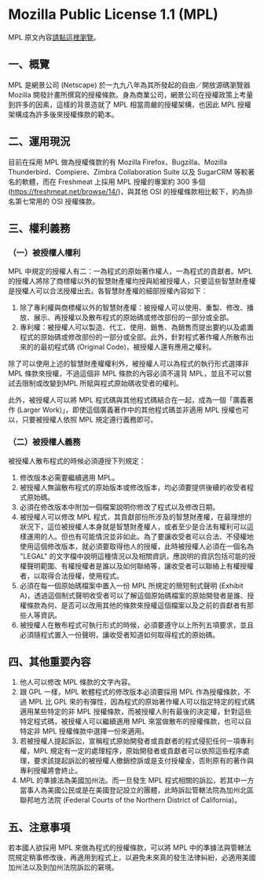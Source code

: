 # Mozilla Public License 1.1 (MPL)

MPL 原文內容[請點這裡瀏覽](https://www.opensource.org/licenses/mozilla1.1.php)。

## 一、概覽

MPL 是網景公司 (Netscape) 於一九九八年為其所發起的自由／開放源碼瀏覽器 Mozilla 開發計畫所撰寫的授權條款。身為商業公司，網景公司在授權政策上考量到許多的因素，這樣的背景造就了 MPL 相當周嚴的授權架構，也因此 MPL 授權架構成為許多後來授權條款的範本。

## 二、運用現況

目前在採用 MPL 做為授權條款的有 Mozilla Firefox、Bugzilla、Mozilla Thunderbird、Compiere、Zimbra Collaboration Suite 以及 SugarCRM 等較著名的軟體，而在 Freshmeat 上採用 MPL 授權的專案約 300 多個 (https://freshmeat.net/browse/14/)，與其他 OSI 的授權條款相比較下，約為排名第七常用的 OSI 授權條款。

## 三、權利義務

### （一）被授權人權利

MPL 中規定的授權人有二：一為程式的原始著作權人，一為程式的貢獻者。MPL 的授權人將除了商標權以外的智慧財產權均授與給被授權人，只要這些智慧財產權是授權人可以合法授權出去。各智慧財產權的細部授權內容如下：

1. 除了專利權與商標權以外的智慧財產權：被授權人可以使用、重製、修改、播放、展示、再授權以及散布程式的原始碼或修改部份的一部分或全部。
2. 專利權：被授權人可以製造、代工、使用、銷售、為銷售而提出要約以及處置程式的原始碼或修改部份的一部分或全部。此外，針對程式著作權人所散布出來的的最初程式碼 (Original Code)，被授權人還有應用之權利。

除了可以使用上述的智慧財產權權利外，被授權人可以為程式的執行形式選擇非 MPL 條款來授權，不過這個非 MPL 條款的內容必須不違背 MPL，並且不可以嘗試去限制或改變到MPL 所賦與程式原始碼收受者的權利。

此外，被授權人可以將 MPL 程式碼與其他程式碼結合在一起，成為一個「廣義著作 (Larger Work)」，即使這個廣義著作中的其他程式碼並非適用 MPL 授權也可以，只要被授權人依照 MPL 規定遵行義務即可。

### （二）被授權人義務

被授權人散布程式的時候必須遵授下列規定：

1. 修改版本必需要繼續適用 MPL。
2. 被授權人無論散布程式的原始版本或修改版本，均必須要提供後續的收受者程式原始碼。
3. 必須在修改版本中附加一個檔案說明你修改了程式以及修改日期。
4. 被授權人可以修改 MPL 程式，其貢獻部份所涉及的智慧財產權，在最理想的狀況下，這位被授權人本身就是智慧財產權人，或者至少是合法有權利可以這樣運用的人。但也有可能情況並非如此。為了要讓收受者可以合法、不侵權地使用這個修改版本，就必須要取得他人的授權，此時被授權人必須在一個名為 "LEGAL" 的文字檔中說明這種情況以及相關資訊，應說明的資訊包括可能的授權聲明範圍、有權授權者是誰以及如何聯絡等，讓收受者可以聯絡上有權授權者，以取得合法授權，使用程式。
5. 必須在每一個原始碼檔案中置入一份 MPL 所規定的簡短制式聲明 (Exhibit A)，透過這個制式聲明收受者可以了解這個原始碼檔案的原始開發者是誰、授權條款為何、是否可以改用其他的條款來授權這個檔案以及之前的貢獻者有那些人等資訊。
6. 被授權人在散布程式可執行形式的時候，必須要遵守以上所列五項要求，並且必須隨程式置入一份聲明，讓收受者知道如何取得程式的原始碼。

## 四、其他重要內容

1. 他人可以修改 MPL 條款的文字內容。
2. 跟 GPL 一樣，MPL 軟體程式的修改版本必須要採用 MPL 作為授權條款，不過 MPL 比 GPL 來的有彈性，因為程式的原始著作權人可以指定特定的程式碼適用某些特定的非 MPL 授權條款，而被授權人則有最後的決定權，針對這些特定程式碼，被授權人可以繼續適用 MPL 來當做散布的授權條款，也可以自特定非 MPL 授權條款中選擇一份來適用。
3. 若被授權人提起訴訟，宣稱程式原始開發者或貢獻者的程式侵犯任何一項專利權，MPL 規定有一定的處理程序，原始開發者或貢獻者可以依照這些程序處理，要求該提起訴訟的被授權人撤銷控訴或是支付授權金，否則原有的著作與專利授權將會終止。
4. MPL 的準據法為美國加州法。而一旦發生 MPL 程式相關的訴訟，若其中一方當事人為美國公民或是在美國登記設立的團體，此時訴訟管轄法院為加州北區聯邦地方法院 (Federal Courts of the Northern District of California)。

## 五、注意事項

若本國人欲採用 MPL 來做為程式的授權條款，可以將 MPL 中的準據法與管轄法院規定稍事修改後，再適用到程式上，以避免未來真的發生法律糾紛，必適用美國加州法以及到加州法院訴訟的窘境。
